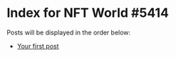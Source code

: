 # Index for NFT World #5414
Posts will be displayed in the order below:

- [Your first post](./001-first.md)

